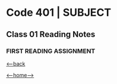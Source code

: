 # Code 401 | SUBJECT 

## Class 01 Reading Notes

### FIRST READING ASSIGNMENT

[<--back](301week1.md)

[<--home-->](../../README.md)

